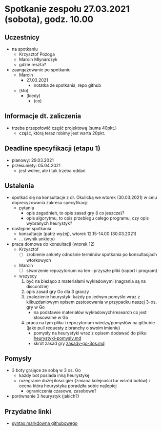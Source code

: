 # Spotkanie zespołu 27.03.2021 (sobota), godz. 10.00

## Uczestnicy
- na spotkaniu
    - Krzysztof Pożoga
    - Marcin Młynarczyk
    - gdzie reszta?
- zaangażowanie po spotkaniu
    - Marcin
        - 27.03.2021
            - notatka ze spotkania, repo github
    - (kto)
        - (kiedy)
            - (co)

## Informacje dt. zaliczenia
- trzeba przepołowić część projektową (suma 40pkt.)
    - część, którą teraz robimy jest warta 20pkt.

## Deadline specyfikacji (etapu 1)
- planowy: 29.03.2021
- przesunięty: 05.04.2021
    - jest wolne, ale i tak trzeba oddać

## Ustalenia
- spotkać się na konsultacje z dr. Okulicką we wtorek (30.03.2021) w celu doprecyzowania zakresu specyfikacji
    - pytania
        - opis zagadnień, to opis zasad gry (i co jeszcze)?
        - opis algorytmu, to opis przebiegu całego programu, czy opis wybranych heurystyk?
- następne spotkania
    - konsultacje (patrz wyżej), wtorek 12.15-14.00 (30.03.2021)
    - ... (wynik ankiety)
- praca domowa do konsultacji (wtorek 12)
    - Krzysztof
        - [ ] zrobienie ankiety odnośnie terminów spotkania po konsultacjach wtorkowych
    - Marcin
        - [ ] stworzenie repozytorium na ten i przyszłe pliki (raport i program)
    - wszyscy
        1. być na bieżąco z materiałami wykładowymi (nagrania są na discordzie)
        2. opis zasad gry Go dla 3 graczy
        3. znalezienie heurystyk: każdy po jednym pomyśle wraz z kilkuzdaniowym opisem zastosowania w przypadku naszej 3-os. gry w Go
            - na podstawie materiałów wykładowych/research co jest stosowalne w Go
        4. praca na tym pliku i repozytorium wiedzy/pomysłów na githubie (jako pull requesty z branchy o swoim imieniu)
            - pomysły na heurystyki wraz z opisem dodawać do pliku [heurystyki-pomysly.md](heurystyki-pomysly.md)
            - skrót zasad gry [zasady-go-3os.md](zasady-go-3os.md)

## Pomysły
- 3 boty grające ze sobą w 3 os. Go
    - każdy bot posiada inną heurystykę
    - rozegranie dużej ilości gier (zmiana kolejności tur wśród botów) i ocena która heurystyka poradziła sobie najlepiej
        - ograniczenia czasowe, zasobowe?
- porównanie 3 heurystyk (jakich?)

## Przydatne linki
- [syntax markdowna githubowego](https://guides.github.com/features/mastering-markdown/)